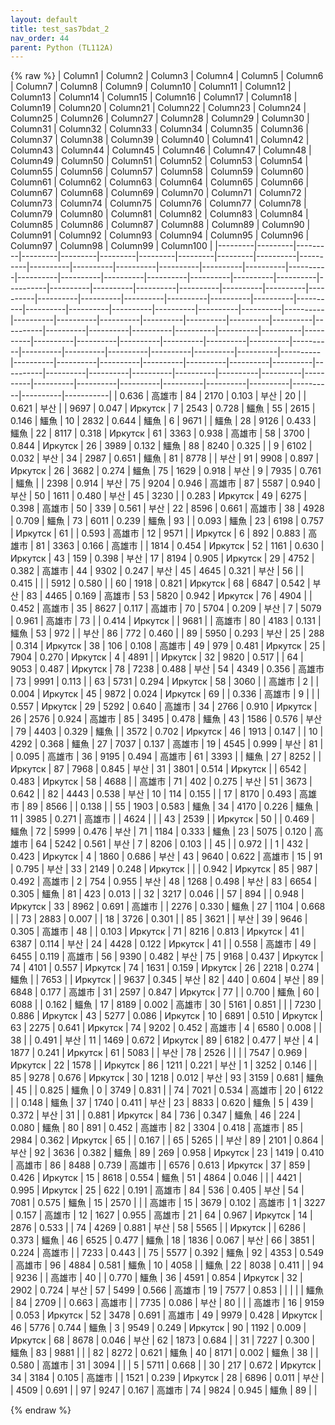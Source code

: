 ```yaml
---
layout: default
title: test_sas7bdat_2
nav_order: 44
parent: Python (TL112A)
---
```

{% raw %}
| Column1 | Column2 | Column3 | Column4 | Column5 | Column6 | Column7 | Column8 | Column9 | Column10 | Column11 | Column12 | Column13 | Column14 | Column15 | Column16 | Column17 | Column18 | Column19 | Column20 | Column21 | Column22 | Column23 | Column24 | Column25 | Column26 | Column27 | Column28 | Column29 | Column30 | Column31 | Column32 | Column33 | Column34 | Column35 | Column36 | Column37 | Column38 | Column39 | Column40 | Column41 | Column42 | Column43 | Column44 | Column45 | Column46 | Column47 | Column48 | Column49 | Column50 | Column51 | Column52 | Column53 | Column54 | Column55 | Column56 | Column57 | Column58 | Column59 | Column60 | Column61 | Column62 | Column63 | Column64 | Column65 | Column66 | Column67 | Column68 | Column69 | Column70 | Column71 | Column72 | Column73 | Column74 | Column75 | Column76 | Column77 | Column78 | Column79 | Column80 | Column81 | Column82 | Column83 | Column84 | Column85 | Column86 | Column87 | Column88 | Column89 | Column90 | Column91 | Column92 | Column93 | Column94 | Column95 | Column96 | Column97 | Column98 | Column99 | Column100 |
|---------|---------|---------|---------|---------|---------|---------|---------|---------|----------|----------|----------|----------|----------|----------|----------|----------|----------|----------|----------|----------|----------|----------|----------|----------|----------|----------|----------|----------|----------|----------|----------|----------|----------|----------|----------|----------|----------|----------|----------|----------|----------|----------|----------|----------|----------|----------|----------|----------|----------|----------|----------|----------|----------|----------|----------|----------|----------|----------|----------|----------|----------|----------|----------|----------|----------|----------|----------|----------|----------|----------|----------|----------|----------|----------|----------|----------|----------|----------|----------|----------|----------|----------|----------|----------|----------|----------|----------|----------|----------|----------|----------|----------|----------|----------|----------|----------|----------|----------|-----------|
| 0.636   | 高雄市  | 84      | 2170    | 0.103   | 부산    | 20      |         | 0.621   | 부산     |          | 9697     | 0.047    | Иркутск  | 7        | 2543     | 0.728    | 鱷魚     | 55       | 2615     | 0.146    | 鱷魚     | 10       | 2832     | 0.644    | 鱷魚     | 6        | 9671     |          | 鱷魚     | 28       | 9126     | 0.433    | 鱷魚     | 22       | 8117     | 0.318    | Иркутск  | 61       | 3363     | 0.938    | 高雄市   | 58       | 3700     | 0.844    | Иркутск  | 26       | 3989     | 0.132    | 鱷魚     | 88       | 8240     | 0.325    |          | 9        | 6102     | 0.032    | 부산     | 34       | 2987     | 0.651    | 鱷魚     | 81       | 8778     |          | 부산     | 91       | 9908     | 0.897    | Иркутск  | 26       | 3682     | 0.274    | 鱷魚     | 75       | 1629     | 0.918    | 부산     | 9        | 7935     | 0.761    | 鱷魚     |          | 2398     | 0.914    | 부산     | 75       | 9204     | 0.946    | 高雄市   | 87       | 5587     | 0.940    | 부산     | 50       | 1611     | 0.480    | 부산     | 45       | 3230      |
| 0.283   | Иркутск | 49      | 6275    | 0.398   | 高雄市  | 50      | 339     | 0.561   | 부산     | 22       | 8596     | 0.661    | 高雄市   | 38       | 4928     | 0.709    | 鱷魚     | 73       | 6011     | 0.239    | 鱷魚     | 93       |          | 0.093    | 鱷魚     | 23       | 6198     | 0.757    | Иркутск  | 61       |          | 0.593    | 高雄市   | 12       | 9571     |          | Иркутск  | 6        | 892      | 0.883    | 高雄市   | 81       | 3363     | 0.166    | 高雄市   |          | 1814     | 0.454    | Иркутск  | 52       | 1161     | 0.630    | Иркутск  | 43       | 159      | 0.398    | 부산     | 17       | 8194     | 0.905    | Иркутск  | 29       | 4752     | 0.382    | 高雄市   | 44       | 9302     | 0.247    | 부산     | 45       | 4645     | 0.321    | 부산     | 56       |          | 0.415    |          |          | 5912     | 0.580    |          | 60       | 1918     | 0.821    | Иркутск  | 68       | 6847     | 0.542    | 부산     | 83       | 4465     | 0.169    | 高雄市   | 53       | 5820     | 0.942    | Иркутск  | 76       | 4904      |
| 0.452   | 高雄市  | 35      | 8627    | 0.117   | 高雄市  | 70      | 5704    | 0.209   | 부산     | 7        | 5079     | 0.961    | 高雄市   | 73       |          | 0.414    | Иркутск  |          | 9681     |          | 高雄市   | 80       | 4183     | 0.131    | 鱷魚     | 53       | 972      |          | 부산     | 86       | 772      | 0.460    |          | 89       | 5950     | 0.293    | 부산     | 25       | 288      | 0.314    | Иркутск  | 38       | 106      | 0.108    | 高雄市   | 49       | 979      | 0.481    | Иркутск  | 25       | 7904     | 0.270    | Иркутск  | 4        | 4891     |          | Иркутск  | 32       | 9820     | 0.517    |          | 64       | 9053     | 0.487    | Иркутск  | 78       | 7238     | 0.488    | 부산     | 54       | 4349     | 0.356    | 高雄市   | 73       | 9991     | 0.113    |          | 63       | 5731     | 0.294    | Иркутск  | 58       | 3060     |          | 高雄市   | 2        |          | 0.004    | Иркутск  | 45       | 9872     | 0.024    | Иркутск  | 69       |          | 0.336    | 高雄市   | 9        |           |
| 0.557   | Иркутск | 29      | 5292    | 0.640   | 高雄市  | 34      | 2766    | 0.910   | Иркутск  | 26       | 2576     | 0.924    | 高雄市   | 85       | 3495     | 0.478    | 鱷魚     | 43       | 1586     | 0.576    | 부산     | 79       | 4403     | 0.329    | 鱷魚     |          | 3572     | 0.702    | Иркутск  | 46       | 1913     | 0.147    |          | 10       | 4292     | 0.368    | 鱷魚     | 27       | 7037     | 0.137    | 高雄市   | 19       | 4545     | 0.999    | 부산     | 81       |          | 0.095    | 高雄市   | 36       | 9195     | 0.494    | 高雄市   | 61       | 3393     |          | 鱷魚     | 27       | 8252     |          | Иркутск  | 87       | 7968     | 0.845    | 부산     | 31       | 3801     | 0.514    | Иркутск  |          | 6542     | 0.483    | Иркутск  | 58       | 4688     |          | 高雄市   | 71       | 402      | 0.275    | 부산     | 51       | 3673     | 0.642    |          | 82       | 4443     | 0.538    | 부산     | 10       | 114      | 0.155    |          | 17       | 8170     | 0.493    | 高雄市   | 89       | 8566      |
| 0.138   |         | 55      | 1903    | 0.583   | 鱷魚    | 34      | 4170    | 0.226   | 鱷魚     | 11       | 3985     | 0.271    | 高雄市   |          | 4624     |          |          | 43       | 2539     |          | Иркутск  | 50       |          | 0.469    | 鱷魚     | 72       | 5999     | 0.476    | 부산     | 71       | 1184     | 0.333    | 鱷魚     | 23       | 5075     | 0.120    | 高雄市   | 64       | 5242     | 0.561    | 부산     | 7        | 8206     | 0.103    |          | 45       |          | 0.972    |          | 1        | 432      | 0.423    | Иркутск  | 4        | 1860     | 0.686    | 부산     | 43       | 9640     | 0.622    | 高雄市   | 15       | 91       | 0.795    | 부산     | 33       | 2149     | 0.248    | Иркутск  |          |          | 0.942    | Иркутск  | 85       | 987      | 0.492    | 高雄市   | 2        | 754      | 0.955    | 부산     | 48       | 1268     | 0.498    | 부산     | 83       | 6654     | 0.305    | 鱷魚     | 81       | 423      | 0.013    |          | 32       | 3217     | 0.046    |          | 57       | 894       |
| 0.948   | Иркутск | 33      | 8962    | 0.691   | 高雄市  |         | 2276    | 0.330   | 鱷魚     | 27       | 1104     | 0.668    |          | 73       | 2883     | 0.007    |          | 18       | 3726     | 0.301    |          | 85       | 3621     |          | 부산     | 39       | 9646     | 0.305    | 高雄市   | 48       |          | 0.103    | Иркутск  | 71       | 8216     | 0.813    | Иркутск  | 41       | 6387     | 0.114    | 부산     | 24       | 4428     | 0.122    | Иркутск  | 41       |          | 0.558    | 高雄市   | 49       | 6455     | 0.119    | 高雄市   | 56       | 9390     | 0.482    | 부산     | 75       | 9168     | 0.437    | Иркутск  | 74       | 4101     | 0.557    | Иркутск  | 74       | 1631     | 0.159    | Иркутск  | 26       | 2218     | 0.274    | 鱷魚     |          | 7653     |          | Иркутск  |          | 9637     | 0.345    | 부산     | 82       | 440      | 0.604    | 부산     | 89       | 6848     | 0.177    | 高雄市   | 31       | 2597     | 0.847    | Иркутск  | 77       |          | 0.700    | 鱷魚     | 60       | 6088      |
| 0.162   | 鱷魚    | 17      | 8189    | 0.002   | 高雄市  | 30      | 5161    | 0.851   |          |          | 7230     | 0.886    | Иркутск  | 43       | 5277     | 0.086    | Иркутск  | 10       | 6891     | 0.510    | Иркутск  | 63       | 2275     | 0.641    | Иркутск  | 74       | 9202     | 0.452    | 高雄市   | 4        | 6580     | 0.008    |          | 38       |          | 0.491    | 부산     | 11       | 1469     | 0.672    | Иркутск  | 89       | 6182     | 0.477    | 부산     | 4        | 1877     | 0.241    | Иркутск  | 61       | 5083     |          | 부산     | 78       | 2526     |          |          |          | 7547     | 0.969    | Иркутск  | 22       | 1578     |          | Иркутск  | 86       | 1211     | 0.221    | 부산     | 1        | 3252     | 0.146    |          | 85       | 9278     | 0.676    | Иркутск  | 30       | 1218     | 0.012    | 부산     | 93       | 3159     | 0.681    | 鱷魚     | 45       |          | 0.825    | 鱷魚     | 0        | 3749     | 0.831    |          | 74       | 7021     | 0.534    | 高雄市   | 20       | 6122      |
| 0.148   | 鱷魚    | 37      | 1740    | 0.411   | 부산    | 23      | 8833    | 0.620   | 鱷魚     | 5        | 439      | 0.372    | 부산     | 31       |          | 0.881    | Иркутск  | 84       | 736      | 0.347    | 鱷魚     | 46       | 224      | 0.080    | 鱷魚     | 80       | 891      | 0.452    | 高雄市   | 82       | 3304     | 0.418    | 高雄市   | 85       | 2984     | 0.362    | Иркутск  | 65       |          | 0.167    |          | 65       | 5265     |          | 부산     | 89       | 2101     | 0.864    | 부산     | 92       | 3636     | 0.382    | 鱷魚     | 89       | 269      | 0.958    | Иркутск  | 23       | 1419     | 0.410    | 高雄市   | 86       | 8488     | 0.739    | 高雄市   |          | 6576     | 0.613    | Иркутск  | 37       | 859      | 0.426    | Иркутск  | 15       | 8618     | 0.554    | 鱷魚     | 51       | 4864     | 0.046    |          |          | 4421     | 0.995    | Иркутск  | 25       | 622      | 0.191    | 高雄市   | 84       | 536      | 0.405    | 부산     | 54       | 7081     | 0.575    | 鱷魚     | 15       | 2570      |
|         | 高雄市  | 15      | 3679    | 0.102   | 高雄市  | 1       | 3227    | 0.157   | 高雄市   | 12       | 1627     | 0.955    | 高雄市   | 21       | 64       | 0.967    | Иркутск  | 14       | 2876     | 0.533    |          | 74       | 4269     | 0.881    | 부산     | 58       | 5565     |          | Иркутск  |          | 6286     | 0.373    | 鱷魚     | 46       | 6525     | 0.477    | 鱷魚     | 18       | 1836     | 0.067    | 부산     | 66       | 3851     | 0.224    | 高雄市   |          | 7233     | 0.443    |          | 75       | 5577     | 0.392    | 鱷魚     | 92       | 4353     | 0.549    | 高雄市   | 96       | 4884     | 0.581    | 鱷魚     | 10       | 4058     |          | 鱷魚     | 22       | 8038     | 0.411    |          | 94       | 9236     |          | 高雄市   | 40       |          | 0.770    | 鱷魚     | 36       | 4591     | 0.854    | Иркутск  | 32       | 2902     | 0.724    | 부산     | 57       | 5499     | 0.566    | 高雄市   | 19       | 7577     | 0.853    |          |          |          |          | 鱷魚     | 84       | 2709      |
| 0.663   | 高雄市  |         | 7735    | 0.086   | 부산    | 80      |         |         | 高雄市   | 16       | 9159     | 0.053    | Иркутск  | 52       | 3478     | 0.691    | 高雄市   | 49       | 9979     | 0.428    | Иркутск  | 46       | 5776     | 0.744    | 鱷魚     | 3        | 9549     | 0.249    | Иркутск  | 90       | 1192     | 0.009    | Иркутск  | 68       | 8678     | 0.046    | 부산     | 62       | 1873     | 0.684    |          | 31       | 7227     | 0.300    | 鱷魚     | 83       | 9881     |          |          | 82       | 8272     | 0.621    | 鱷魚     | 40       | 8171     | 0.002    | 鱷魚     | 38       |          | 0.580    | 高雄市   | 31       | 3094     |          |          | 5        | 5711     | 0.668    |          | 30       | 217      | 0.672    | Иркутск  | 34       | 3184     | 0.105    | 高雄市   |          | 1521     | 0.239    | Иркутск  | 28       | 6896     | 0.011    | 부산     |          | 4509     | 0.691    |          | 97       | 9247     | 0.167    | 高雄市   | 74       | 9824     | 0.945    | 鱷魚     | 89       |           |

{% endraw %}